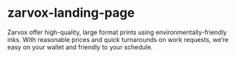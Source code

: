 # zarvox-landing-page
Zarvox offer high-quality, large format prints using environmentally-friendly inks. With reasonable prices and quick turnarounds on work requests, we’re easy on your wallet and friendly to your schedule.
